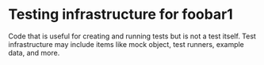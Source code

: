 # Testing infrastructure for foobar1

Code that is useful for creating and running tests but is not a test itself.
Test infrastructure may include items like mock object, test runners, example data, and more.

